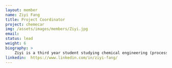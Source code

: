 ```yaml
---
layout: member
name: Ziyi Fang
title: Project Coordinator
project: chemecar
img: /assets/images/members/Ziyi.jpg
email:
status: lead
weight: 6
biography: >
    Ziyi is a third year student studying chemical engineering (process stream) at UBC. She joined the Chem-E-Car Design Team in her second year as a Lab Team member where she grew deeply interested in researching and developing chemical reactions. Since, she is an active member of the Circuitry Team and has taken on the position as Project Coordinator for Envision. As Project Coordinator, Ziyi is the main point of contact between each project and Envision; organizing responsibilities and communicating progress. She is currently having a blast working with each project and learning circuitry. In her free time, she enjoys swimming, oil painting and playing with her dog. 
linkedin:  https://www.linkedin.com/in/ziyi-fang/ 
---
```

